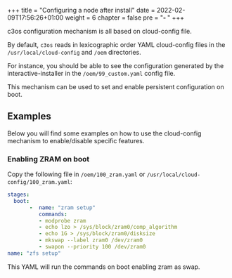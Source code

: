 +++
title = "Configuring a node after install"
date = 2022-02-09T17:56:26+01:00
weight = 6
chapter = false
pre = "<b>- </b>"
+++

c3os configuration mechanism is all based on cloud-config file. 

By default, `c3os` reads in lexicographic order YAML cloud-config files in the `/usr/local/cloud-config` and `/oem` directories.

For instance, you should be able to see the configuration generated by the interactive-installer in the `/oem/99_custom.yaml` config file.

This mechanism can be used to set and enable persistent configuration on boot. 

## Examples

Below you will find some examples on how to use the cloud-config mechanism to enable/disable specific features.

### Enabling ZRAM on boot

Copy the following file in `/oem/100_zram.yaml` or `/usr/local/cloud-config/100_zram.yaml`:

```yaml
stages:
  boot:
       -  name: "zram setup"
          commands: 
          - modprobe zram
          - echo lzo > /sys/block/zram0/comp_algorithm
          - echo 1G > /sys/block/zram0/disksize
          - mkswap --label zram0 /dev/zram0
          - swapon --priority 100 /dev/zram0
name: "zfs setup"
```

This YAML will run the commands on boot enabling zram as swap.